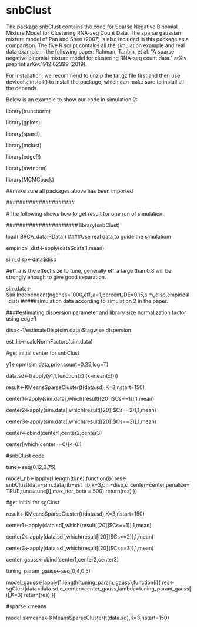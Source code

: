 # snbClust
The package snbClust contains the code for Sparse Negative Binomial Mixture Model for Clustering RNA-seq Count Data. 
The sparse gaussian mixture model of Pan and Shen (2007) is also included in this package as a comparison.
The five R script contains all the simulation example and real data example in the following paper: 
Rahman, Tanbin, et al. "A sparse negative binomial mixture model for clustering RNA-seq count data." arXiv preprint arXiv:1912.02399 (2019).

For installation, we recommend to unzip the tar.gz file first and then use devtools::install() to install the package, which can make sure to install all the depends.

Below is an example to show our code in simulation 2:

library(truncnorm)

library(gplots)

library(sparcl)

library(mclust)

library(edgeR)

library(mvtnorm)

library(MCMCpack)

##make sure all packages above has been imported

#####################

#The following shows how to get result for one run of simulation.

######################
library(snbClust)

load('BRCA_data.RData') ####Use real data to guide the simulatiom

empirical_dist<-apply(data$data,1,mean)

sim_disp<-data$disp

#eff_a is the effect size to tune, generally eff_a large than 0.8 will be strongly enough to give good separation.

sim.data<-Sim.Independent(ngenes=1000,eff_a=1,percent_DE=0.15,sim_disp,empirical_dist) #####simulation data according to simulation 2 in the paper.

####estimating dispersion parameter and library size normalization factor using edgeR

disp<-1/estimateDisp(sim.data)$tagwise.dispersion

est_lib<-calcNormFactors(sim.data)

#get initial center for snbClust

y1<-cpm(sim.data,prior.count=0.25,log=T)

data.sd<-t(apply(y1,1,function(x) (x-mean(x))))

result<-KMeansSparseCluster(t(data.sd),K=3,nstart=150)

center1<-apply(sim.data[,which(result[[20]]$Cs==1)],1,mean)

center2<-apply(sim.data[,which(result[[20]]$Cs==2)],1,mean)

center3<-apply(sim.data[,which(result[[20]]$Cs==3)],1,mean)

center<-cbind(center1,center2,center3)

center[which(center==0)]<-0.1

#snbClust code

tune<-seq(0,12,0.75)

model_nb<-lapply(1:length(tune),function(i){
  res<-snbClust(data=sim.data,lib=est_lib,k=3,phi=disp,c_center=center,penalize=TRUE,tune=tune[i],max_iter_beta = 500)
  return(res)
})
  
#get initial for sgClust

result<-KMeansSparseCluster(t(data.sd),K=3,nstart=150)

center1<-apply(data.sd[,which(result[[20]]$Cs==1)],1,mean)

center2<-apply(data.sd[,which(result[[20]]$Cs==2)],1,mean)

center3<-apply(data.sd[,which(result[[20]]$Cs==3)],1,mean)

center_gauss<-cbind(center1,center2,center3)

tuning_param_gauss<-seq(0,4,0.5)

model_gauss<-lapply(1:length(tuning_param_gauss),function(i){
  res<-sgClust(data=data.sd,c_center=center_gauss,lambda=tuning_param_gauss[i],K=3)
  return(res)
})

#sparse kmeans

model.skmeans<-KMeansSparseCluster(t(data.sd),K=3,nstart=150)

